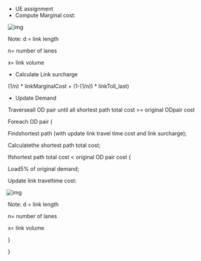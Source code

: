 

- UE assignment
- Compute Marginal cost:

 

​          ![img](file:///C:/Users/JOHNSM~1/AppData/Local/Temp/msohtmlclip1/01/clip_image002.png)

​                   Note:   d = link length 

​                            n= number of lanes

​                            x= link volume

- Calculate Link surcharge

​         (1/n) * linkMarginalCost + (1-(1/n)) * linkToll_last)

- Update Demand

​         Traverseall OD pair until all shortest path total cost >= original ODpair cost

​                   Foreach OD pair {

​                            Findshortest path (with update link travel time cost and link surcharge);

​                            Calculatethe shortest path total cost; 

​                            Ifshortest path total cost < original OD pair cost {

​                                     Load5% of original demand;

​                                     Update link traveltime cost:

![img](file:///C:/Users/JOHNSM~1/AppData/Local/Temp/msohtmlclip1/01/clip_image004.png)

​                                               Note:    d = link length 

​                                                        n= number of lanes

​                                                        x= link volume

​                                     }

​                            }

 